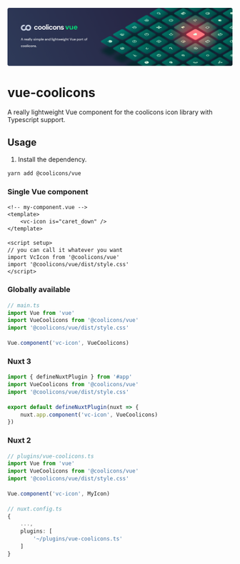 ![](./public/banner.png)

# vue-coolicons
A really lightweight Vue component for the coolicons icon library with Typescript support.


## Usage
1. Install the dependency.
```bash
yarn add @coolicons/vue
```
### Single Vue component
```vue
<!-- my-component.vue -->
<template>
    <vc-icon is="caret_down" />
</template>

<script setup>
// you can call it whatever you want
import VcIcon from '@coolicons/vue'
import '@coolicons/vue/dist/style.css'
</script>
```

### Globally available
```ts
// main.ts
import Vue from 'vue'
import VueCoolicons from '@coolicons/vue'
import '@coolicons/vue/dist/style.css'

Vue.component('vc-icon', VueCoolicons)
```

### Nuxt 3
```ts
import { defineNuxtPlugin } from '#app'
import VueCoolicons from '@coolicons/vue'
import '@coolicons/vue/dist/style.css' 

export default defineNuxtPlugin(nuxt => {
    nuxt.app.component('vc-icon', VueCoolicons)
})
```

### Nuxt 2
```ts
// plugins/vue-coolicons.ts
import Vue from 'vue'
import VueCoolicons from '@coolicons/vue'
import '@coolicons/vue/dist/style.css'

Vue.component('vc-icon', MyIcon)

// nuxt.config.ts
{
    ...,
    plugins: [
        '~/plugins/vue-coolicons.ts'
    ]
}
```
